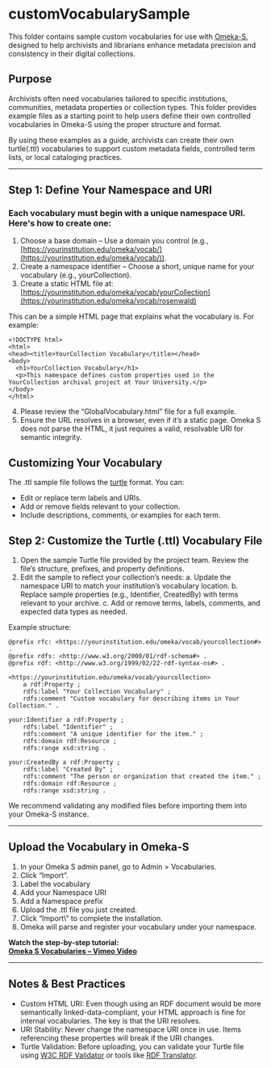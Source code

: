# customVocabularySample

This folder contains sample custom vocabularies for use with [Omeka-S](https://omeka.org/s/), designed to help archivists and librarians enhance metadata precision and consistency in their digital collections.

## Purpose

Archivists often need vocabularies tailored to specific institutions, communities, metadata properties or collection types. This folder provides example files as a starting point to help users define their own controlled vocabularies in Omeka-S using the proper structure and format.

By using these examples as a guide, archivists can create their own turtle(.ttl) vocabularies to support custom metadata fields, controlled term lists, or local cataloging practices.

---
## Step 1: Define Your Namespace and URI

### Each vocabulary must begin with a unique namespace URI. Here's how to create one: 
   1. Choose a base domain – Use a domain you control (e.g., [https://yourinstitution.edu/omeka/vocab/](https://yourinstitution.edu/omeka/vocab/)). 
   2. Create a namespace identifier – Choose a short, unique name for your vocabulary (e.g., yourCollection). 
   3. Create a static HTML file at: 
[https://yourinstitution.edu/omeka/vocab/yourCollection](https://yourinstitution.edu/omeka/vocab/rosenwald)

This can be a simple HTML page that explains what the vocabulary is. For example: 
```
<!DOCTYPE html> 
<html> 
<head><title>YourCollection Vocabulary</title></head> 
<body> 
  <h1>YourCollection Vocabulary</h1> 
  <p>This namespace defines custom properties used in the YourCollection archival project at Your University.</p> 
</body> 
</html> 
  ```
   4. Please review the “GlobalVocabulary.html” file for a full example.
   5. Ensure the URL resolves in a browser, even if it’s a static page. Omeka S does not parse the HTML, it just requires a valid, resolvable URI for semantic integrity. 
   
## Customizing Your Vocabulary

The .ttl sample file follows the [turtle](https://json-ld.org/) format. You can:
- Edit or replace term labels and URIs.
- Add or remove fields relevant to your collection.
- Include descriptions, comments, or examples for each term.

## Step 2: Customize the Turtle (.ttl) Vocabulary File 

1. Open the sample Turtle file provided by the project team. Review the file’s structure, prefixes, and property definitions. 
2. Edit the sample to reflect your collection’s needs: 
    a. Update the namespace URI to match your institution’s vocabulary location. 
    b. Replace sample properties (e.g., Identifier, CreatedBy) with terms relevant to your archive. 
    c. Add or remove terms, labels, comments, and expected data types as needed. 

Example structure: 

```
@prefix rfc: <https://yourinstitution.edu/omeka/vocab/yourcollection#> .  
@prefix rdfs: <http://www.w3.org/2000/01/rdf-schema#> . 
@prefix rdf: <http://www.w3.org/1999/02/22-rdf-syntax-ns#> . 
 
<https://yourinstitution.edu/omeka/vocab/yourcollection> 
    a rdf:Property ; 
    rdfs:label "Your Collection Vocabulary" ; 
    rdfs:comment "Custom vocabulary for describing items in Your Collection." . 
 
your:Identifier a rdf:Property ; 
    rdfs:label "Identifier" ; 
    rdfs:comment "A unique identifier for the item." ; 
    rdfs:domain rdf:Resource ; 
    rdfs:range xsd:string . 
 
your:CreatedBy a rdf:Property ; 
    rdfs:label "Created By" ; 
    rdfs:comment "The person or organization that created the item." ; 
    rdfs:domain rdf:Resource ; 
    rdfs:range xsd:string . 

```

We recommend validating any modified files before importing them into your Omeka-S instance.


---

## Upload the Vocabulary in Omeka-S

1. In your Omeka S admin panel, go to Admin > Vocabularies. 
2. Click “Import”. 
3. Label the vocabulary 
4. Add your Namespace URI 
5. Add a Namespace prefix 
6. Upload the .ttl file you just created. 
7. Click “Import\” to complete the installation. 
8. Omeka will parse and register your vocabulary under your namespace. 

**Watch the step-by-step tutorial:**  
[**Omeka S Vocabularies – Vimeo Video**](https://vimeo.com/449764902)

---




## Notes & Best Practices 

* Custom HTML URI: Even though using an RDF document would be more semantically linked-data-compliant, your HTML approach is fine for internal vocabularies. The key is that the URI resolves. 
* URI Stability: Never change the namespace URI once in use. Items referencing these properties will break if the URI changes. 
* Turtle Validation: Before uploading, you can validate your Turtle file using [W3C RDF Validator](https://www.w3.org/RDF/Validator/) or tools like [RDF Translator](https://rdf-translator.appspot.com/). 


